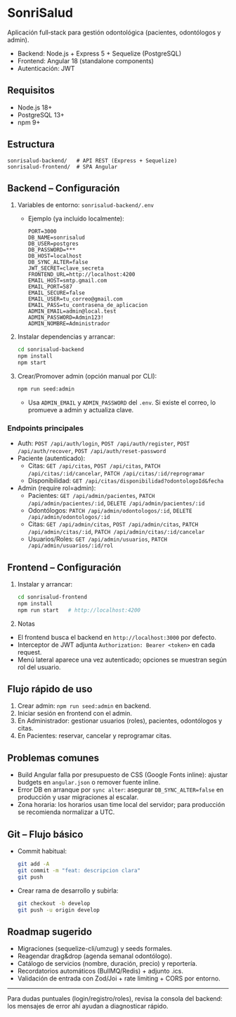 # SonriSalud

Aplicación full‑stack para gestión odontológica (pacientes, odontólogos y admin).

- Backend: Node.js + Express 5 + Sequelize (PostgreSQL)
- Frontend: Angular 18 (standalone components)
- Autenticación: JWT

## Requisitos
- Node.js 18+
- PostgreSQL 13+
- npm 9+

## Estructura
```
sonrisalud-backend/   # API REST (Express + Sequelize)
sonrisalud-frontend/  # SPA Angular
```

## Backend – Configuración
1. Variables de entorno: `sonrisalud-backend/.env`
   - Ejemplo (ya incluido localmente):
     ```env
     PORT=3000
     DB_NAME=sonrisalud
     DB_USER=postgres
     DB_PASSWORD=***
     DB_HOST=localhost
     DB_SYNC_ALTER=false
     JWT_SECRET=clave_secreta
     FRONTEND_URL=http://localhost:4200
     EMAIL_HOST=smtp.gmail.com
     EMAIL_PORT=587
     EMAIL_SECURE=false
     EMAIL_USER=tu_correo@gmail.com
     EMAIL_PASS=tu_contrasena_de_aplicacion
     ADMIN_EMAIL=admin@local.test
     ADMIN_PASSWORD=Admin123!
     ADMIN_NOMBRE=Administrador
     ```

2. Instalar dependencias y arrancar:
   ```bash
   cd sonrisalud-backend
   npm install
   npm start
   ```

3. Crear/Promover admin (opción manual por CLI):
   ```bash
   npm run seed:admin
   ```
   - Usa `ADMIN_EMAIL` y `ADMIN_PASSWORD` del `.env`. Si existe el correo, lo promueve a admin y actualiza clave.

### Endpoints principales
- Auth: `POST /api/auth/login`, `POST /api/auth/register`, `POST /api/auth/recover`, `POST /api/auth/reset-password`
- Paciente (autenticado):
  - Citas: `GET /api/citas`, `POST /api/citas`, `PATCH /api/citas/:id/cancelar`, `PATCH /api/citas/:id/reprogramar`
  - Disponibilidad: `GET /api/citas/disponibilidad?odontologoId&fecha`
- Admin (require rol=admin):
  - Pacientes: `GET /api/admin/pacientes`, `PATCH /api/admin/pacientes/:id`, `DELETE /api/admin/pacientes/:id`
  - Odontólogos: `PATCH /api/admin/odontologos/:id`, `DELETE /api/admin/odontologos/:id`
  - Citas: `GET /api/admin/citas`, `POST /api/admin/citas`, `PATCH /api/admin/citas/:id`, `PATCH /api/admin/citas/:id/cancelar`
  - Usuarios/Roles: `GET /api/admin/usuarios`, `PATCH /api/admin/usuarios/:id/rol`

## Frontend – Configuración
1. Instalar y arrancar:
   ```bash
   cd sonrisalud-frontend
   npm install
   npm run start   # http://localhost:4200
   ```

2. Notas
- El frontend busca el backend en `http://localhost:3000` por defecto.
- Interceptor de JWT adjunta `Authorization: Bearer <token>` en cada request.
- Menú lateral aparece una vez autenticado; opciones se muestran según rol del usuario.

## Flujo rápido de uso
1. Crear admin: `npm run seed:admin` en backend.
2. Iniciar sesión en frontend con el admin.
3. En Administrador: gestionar usuarios (roles), pacientes, odontólogos y citas.
4. En Pacientes: reservar, cancelar y reprogramar citas.

## Problemas comunes
- Build Angular falla por presupuesto de CSS (Google Fonts inline): ajustar budgets en `angular.json` o remover fuente inline.
- Error DB en arranque por `sync alter`: asegurar `DB_SYNC_ALTER=false` en producción y usar migraciones al escalar.
- Zona horaria: los horarios usan time local del servidor; para producción se recomienda normalizar a UTC.

## Git – Flujo básico
- Commit habitual:
  ```bash
  git add -A
  git commit -m "feat: descripcion clara"
  git push
  ```
- Crear rama de desarrollo y subirla:
  ```bash
  git checkout -b develop
  git push -u origin develop
  ```

## Roadmap sugerido
- Migraciones (sequelize-cli/umzug) y seeds formales.
- Reagendar drag&drop (agenda semanal odontólogo).
- Catálogo de servicios (nombre, duración, precio) y reportería.
- Recordatorios automáticos (BullMQ/Redis) + adjunto .ics.
- Validación de entrada con Zod/Joi + rate limiting + CORS por entorno.

---
Para dudas puntuales (login/registro/roles), revisa la consola del backend: los mensajes de error ahí ayudan a diagnosticar rápido.

